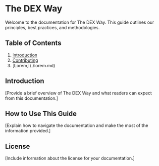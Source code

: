 # The DEX Way

Welcome to the documentation for The DEX Way. This guide outlines our principles, best practices, and methodologies.

## Table of Contents

1. [Introduction](./introduction.md)
2. [Contributing](./contributing.md)
3. [Lorem] (./lorem.md)

## Introduction

[Provide a brief overview of The DEX Way and what readers can expect from this documentation.]

## How to Use This Guide

[Explain how to navigate the documentation and make the most of the information provided.]

## License

[Include information about the license for your documentation.]
